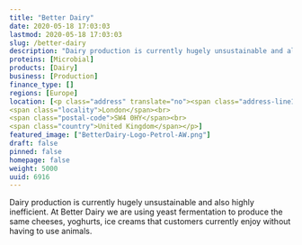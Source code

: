 ```yaml
---
title: "Better Dairy"
date: 2020-05-18 17:03:03
lastmod: 2020-05-18 17:03:03
slug: /better-dairy
description: "Dairy production is currently hugely unsustainable and also highly inefficient. At Better Dairy we are using yeast fermentation to produce the same cheeses, yoghurts, ice creams that customers currently enjoy without having to use animals."
proteins: [Microbial]
products: [Dairy]
business: [Production]
finance_type: []
regions: [Europe]
location: [<p class="address" translate="no"><span class="address-line1">The Pavement</span><br>
<span class="locality">London</span><br>
<span class="postal-code">SW4 0HY</span><br>
<span class="country">United Kingdom</span></p>]
featured_image: ["BetterDairy-Logo-Petrol-AW.png"]
draft: false
pinned: false
homepage: false
weight: 5000
uuid: 6916
---
```

<p>Dairy production is currently hugely unsustainable and also highly inefficient. At Better Dairy we are using yeast fermentation to produce the same cheeses, yoghurts, ice creams that customers currently enjoy without having to use animals.</p>
